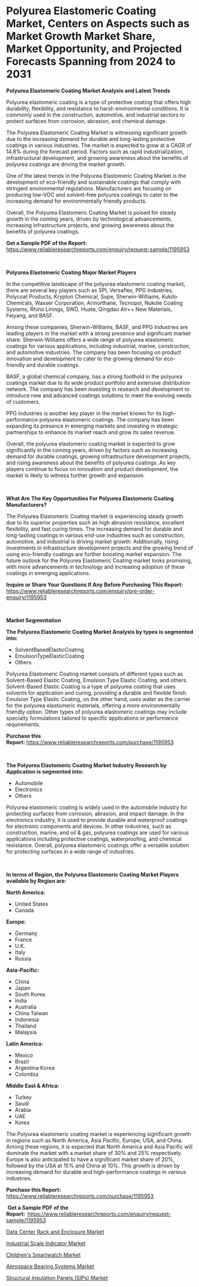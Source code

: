 <p><h1>Polyurea Elastomeric Coating Market, Centers on Aspects such as Market Growth Market Share, Market Opportunity, and Projected Forecasts Spanning from 2024 to 2031</h1></p><p><strong>Polyurea Elastomeric Coating Market Analysis and Latest Trends</strong></p>
<p><p>Polyurea elastomeric coating is a type of protective coating that offers high durability, flexibility, and resistance to harsh environmental conditions. It is commonly used in the construction, automotive, and industrial sectors to protect surfaces from corrosion, abrasion, and chemical damage.</p><p>The Polyurea Elastomeric Coating Market is witnessing significant growth due to the increasing demand for durable and long-lasting protective coatings in various industries. The market is expected to grow at a CAGR of 14.8% during the forecast period. Factors such as rapid industrialization, infrastructural development, and growing awareness about the benefits of polyurea coatings are driving the market growth.</p><p>One of the latest trends in the Polyurea Elastomeric Coating Market is the development of eco-friendly and sustainable coatings that comply with stringent environmental regulations. Manufacturers are focusing on producing low-VOC and solvent-free polyurea coatings to cater to the increasing demand for environmentally friendly products.</p><p>Overall, the Polyurea Elastomeric Coating Market is poised for steady growth in the coming years, driven by technological advancements, increasing infrastructure projects, and growing awareness about the benefits of polyurea coatings.</p></p>
<p><strong>Get a Sample PDF of the Report:&nbsp;</strong> <a href="https://www.reliableresearchreports.com/enquiry/request-sample/1195953">https://www.reliableresearchreports.com/enquiry/request-sample/1195953</a></p>
<p>&nbsp;</p>
<p><strong>Polyurea Elastomeric Coating Major Market Players</strong></p>
<p><p>In the competitive landscape of the polyurea elastomeric coating market, there are several key players such as SPI, Versaflex, PPG Industries, Polycoat Products, Krypton Chemical, Supe, Sherwin-Williams, Kukdo Chemicals, Wasser Corporation, Armorthane, Tecnopol, Nukote Coating Systems, Rhino Linings, SWD, Huate, Qingdao Air++ New Materials, Feiyang, and BASF.</p><p>Among these companies, Sherwin-Williams, BASF, and PPG Industries are leading players in the market with a strong presence and significant market share. Sherwin-Williams offers a wide range of polyurea elastomeric coatings for various applications, including industrial, marine, construction, and automotive industries. The company has been focusing on product innovation and development to cater to the growing demand for eco-friendly and durable coatings.</p><p>BASF, a global chemical company, has a strong foothold in the polyurea coatings market due to its wide product portfolio and extensive distribution network. The company has been investing in research and development to introduce new and advanced coatings solutions to meet the evolving needs of customers.</p><p>PPG Industries is another key player in the market known for its high-performance polyurea elastomeric coatings. The company has been expanding its presence in emerging markets and investing in strategic partnerships to enhance its market reach and grow its sales revenue.</p><p>Overall, the polyurea elastomeric coating market is expected to grow significantly in the coming years, driven by factors such as increasing demand for durable coatings, growing infrastructure development projects, and rising awareness about the benefits of polyurea coatings. As key players continue to focus on innovation and product development, the market is likely to witness further growth and expansion.</p></p>
<p>&nbsp;</p>
<p><strong>What Are The Key Opportunities For Polyurea Elastomeric Coating Manufacturers?</strong></p>
<p><p>The Polyurea Elastomeric Coating market is experiencing steady growth due to its superior properties such as high abrasion resistance, excellent flexibility, and fast curing times. The increasing demand for durable and long-lasting coatings in various end-use industries such as construction, automotive, and industrial is driving market growth. Additionally, rising investments in infrastructure development projects and the growing trend of using eco-friendly coatings are further boosting market expansion. The future outlook for the Polyurea Elastomeric Coating market looks promising, with more advancements in technology and increasing adoption of these coatings in emerging applications.</p></p>
<p><strong>Inquire or Share Your Questions If Any Before Purchasing This Report:</strong> <a href="https://www.reliableresearchreports.com/enquiry/pre-order-enquiry/1195953">https://www.reliableresearchreports.com/enquiry/pre-order-enquiry/1195953</a></p>
<p>&nbsp;</p>
<p><strong>Market Segmentation</strong></p>
<p><strong>The Polyurea Elastomeric Coating Market Analysis by types is segmented into:</strong></p>
<p><ul><li>SolventBasedElasticCoating</li><li>EmulsionTypeElasticCoating</li><li>Others</li></ul></p>
<p><p>Polyurea Elastomeric Coating market consists of different types such as Solvent-Based Elastic Coating, Emulsion Type Elastic Coating, and others. Solvent-Based Elastic Coating is a type of polyurea coating that uses solvents for application and curing, providing a durable and flexible finish. Emulsion Type Elastic Coating, on the other hand, uses water as the carrier for the polyurea elastomeric materials, offering a more environmentally friendly option. Other types of polyurea elastomeric coatings may include specialty formulations tailored to specific applications or performance requirements.</p></p>
<p><strong>Purchase this Report:&nbsp;</strong><a href="https://www.reliableresearchreports.com/purchase/1195953">https://www.reliableresearchreports.com/purchase/1195953</a></p>
<p>&nbsp;</p>
<p><strong>The Polyurea Elastomeric Coating Market Industry Research by Application is segmented into:</strong></p>
<p><ul><li>Automobile</li><li>Electronics</li><li>Others</li></ul></p>
<p><p>Polyurea elastomeric coating is widely used in the automobile industry for protecting surfaces from corrosion, abrasion, and impact damage. In the electronics industry, it is used to provide durable and waterproof coatings for electronic components and devices. In other industries, such as construction, marine, and oil & gas, polyurea coatings are used for various applications including protective coatings, waterproofing, and chemical resistance. Overall, polyurea elastomeric coatings offer a versatile solution for protecting surfaces in a wide range of industries.</p></p>
<p>&nbsp;</p>
<p><strong>In terms of Region, the Polyurea Elastomeric Coating Market Players available by Region are:</strong></p>
<p>
    <p> <strong> North America: </strong>
        <ul>
            <li>United States</li>
            <li>Canada</li>
        </ul>
        </p> 
    <p> <strong> Europe: </strong>
        <ul>
            <li>Germany</li>
            <li>France</li>
            <li>U.K.</li>
            <li>Italy</li>
            <li>Russia</li>
        </ul>
        </p> 
    <p> <strong> Asia-Pacific: </strong>
        <ul>
            <li>China</li>
            <li>Japan</li>
            <li>South Korea</li>
            <li>India</li>
            <li>Australia</li>
            <li>China Taiwan</li>
            <li>Indonesia</li>
            <li>Thailand</li>
            <li>Malaysia</li>
        </ul>
        </p> 
    <p> <strong> Latin America: </strong>
        <ul>
            <li>Mexico</li>
            <li>Brazil</li>
            <li>Argentina Korea</li>
            <li>Colombia</li>
        </ul>
        </p> 
    <p> <strong> Middle East & Africa: </strong>
        <ul>
            <li>Turkey</li>
            <li>Saudi</li>
            <li>Arabia</li>
            <li>UAE</li>
            <li>Korea</li>
        </ul>
    </p>
    </p>
<p><p>The Polyurea elastomeric coating market is experiencing significant growth in regions such as North America, Asia Pacific, Europe, USA, and China. Among these regions, it is expected that North America and Asia Pacific will dominate the market with a market share of 30% and 25% respectively. Europe is also anticipated to have a significant market share of 20%, followed by the USA at 15% and China at 10%. This growth is driven by increasing demand for durable and high-performance coatings in various industries.</p></p>
<p><strong>Purchase this Report: </strong><a href="https://www.reliableresearchreports.com/purchase/1195953">https://www.reliableresearchreports.com/purchase/1195953</a></p>
<p>&nbsp;<strong>Get a Sample PDF of the Report:&nbsp;&nbsp;</strong><a href="https://www.reliableresearchreports.com/enquiry/request-sample/1195953">https://www.reliableresearchreports.com/enquiry/request-sample/1195953</a></p>
<p><strong></strong></p>
<p><p><a href="https://medium.com/p/98602bf639aa/edit">Data Center Rack and Enclosure Market</a></p><p><a href="https://medium.com/p/4fc569939477/edit">Industrial Scale Indicator Market</a></p><p><a href="https://medium.com/@kavonhansen/childrens-smartwatch-market-size-cagr-trends-2024-2030-694bbef5247c">Children's Smartwatch Market</a></p><p><a href="https://medium.com/@kavonhansen/aerospace-bearing-systems-market-trends-forecast-and-competitive-analysis-to-2031-0f0928b9cb67">Aerospace Bearing Systems Market</a></p><p><a href="https://medium.com/p/32b1c8433596/edit">Structural Insulation Panels (SIPs) Market</a></p></p>